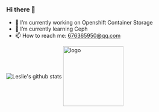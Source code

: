 ### Hi there 👋
- 🔭 I’m currently working on Openshift Container Storage
- 🌱 I’m currently learning Ceph
- 📫 How to reach me: 676365950@qq.com
<!--
**LeslieKuo/LeslieKuo** is a ✨ _special_ ✨ repository because its `README.md` (this file) appears on your GitHub profile.

Here are some ideas to get you started:

- 🔭 I’m currently working on ...
- 🌱 I’m currently learning ...
- 👯 I’m looking to collaborate on ...
- 🤔 I’m looking for help with ...
- 💬 Ask me about ...
- 📫 How to reach me: ...
- 😄 Pronouns: ...
- ⚡ Fun fact: ...
-->
<img align="center" src="https://github-readme-stats.vercel.app/api?username=LeslieKuo&show_icons=true&theme=vue" alt="Leslie's github stats" />
<img src="https://github-profile-trophy.vercel.app/?username=LeslieKuo&theme=flat&column=7&margin-w=10" alt="logo" height="160" align="center" />
